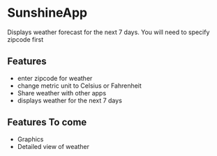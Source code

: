 # SunshineApp
Displays weather forecast for the next 7 days. You will need to specify zipcode first

## Features
* enter zipcode for weather
* change metric unit to Celsius or Fahrenheit
* Share weather with other apps
* displays weather for the next 7 days
## Features To come
* Graphics
* Detailed view of weather
